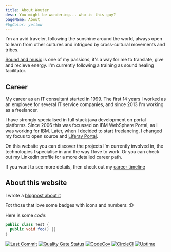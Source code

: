 ```yaml
---
title: About Wouter
desc: You might be wondering... who is this guy?
pageName: About
#bgColor: yellow
---
```


I'm an avid traveler, following the sunshine around the world, always open to learn from other cultures and intrigued by cross-cultural movements and tribes.

[Sound and music](/music) is one of my passions, it's a way for me to translate, give and recieve energy. I'm currently following a training as sound healing facilitator.

## Career

My career as an IT consultant started in 1999. The first 14 years I worked as an employee for several IT service companies, and since 2013 I'm working as a freelancer.

I have strongly specialised in full stack java development on portal platforms.
Since 2006 this was focussed on IBM WebSphere Portal, as I was working for IBM.
Later, when I decided to start freelancing, I changed my focus to open source and [Liferay Portal](https://www.liferay.com/).

On this website you can discover the projects I'm currently involved in, the technologies I specialise in and the way I love to work.
Or you can check out my LinkedIn profile for a more detailed career path.

If you want to see more details, then check out my [career timeline](/career)

## About this website

I wrote a [blogpost about it](/blog/new-website)

Fot those that love some badges with icons and numbers: :D

Here is some *code*:

```java
public class Test {
  public void foo() {}
}
```

[![Last Commit](https://badgen.net/github/last-commit/vernaillen/vernaillen.dev?icon=github)](https://github.com/vernaillen/vernaillen.dev/commits/master)
[![Quality Gate Status](https://sonarcloud.io/api/project_badges/measure?project=vernaillen.dev&metric=alert_status)](https://sonarcloud.io/summary/new_code?id=vernaillen.dev)
[![CodeCov](https://badgen.net/codecov/c/github/vernaillen/vernaillen.dev?icon=codecov)](https://codecov.io/gh/vernaillen/vernaillen.dev)
[![CircleCI](https://badgen.net/circleci/github/vernaillen/vernaillen.dev?icon=circleci)](https://circleci.com/gh/vernaillen/vernaillen.dev)
[![Uptime](https://badgen.net/uptime-robot/month/m784344425-1a8650bdb79223d01d1a32a1?icon=vercel)](https://stats.uptimerobot.com/5J0vsM4vA)
